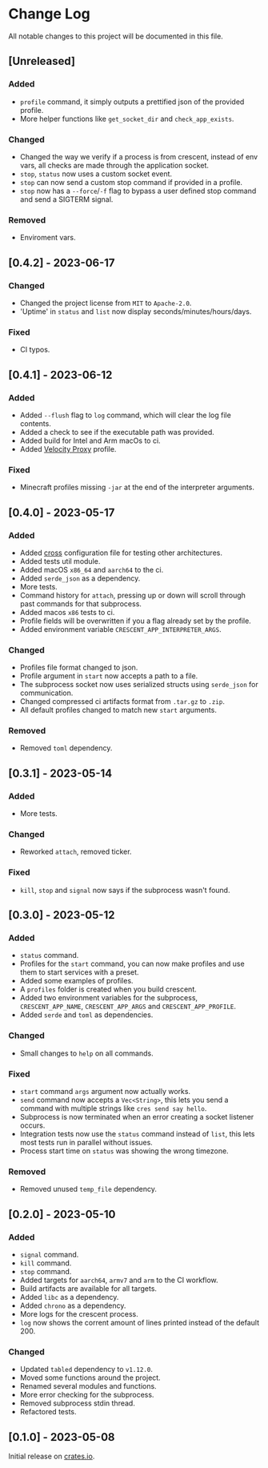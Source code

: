 # Change Log

All notable changes to this project will be documented in this file.

## [Unreleased]

### Added

-   `profile` command, it simply outputs a prettified json of the provided profile.
-   More helper functions like `get_socket_dir` and `check_app_exists`.

### Changed

-   Changed the way we verify if a process is from crescent, instead of env vars, all checks are made through the application socket.
-   `stop`, `status` now uses a custom socket event.
-   `stop` can now send a custom stop command if provided in a profile.
-   `stop` now has a `--force`/`-f` flag to bypass a user defined stop command and send a SIGTERM signal.

### Removed

-   Enviroment vars.

## [0.4.2] - 2023-06-17

### Changed

-   Changed the project license from `MIT` to `Apache-2.0`.
-   'Uptime' in `status` and `list` now display seconds/minutes/hours/days.

### Fixed

-   CI typos.

## [0.4.1] - 2023-06-12

### Added

-   Added `--flush` flag to `log` command, which will clear the log file contents.
-   Added a check to see if the executable path was provided.
-   Added build for Intel and Arm macOs to ci.
-   Added [Velocity Proxy](https://github.com/PaperMC/Velocity) profile.

### Fixed

-   Minecraft profiles missing `-jar` at the end of the interpreter arguments.

## [0.4.0] - 2023-05-17

### Added

-   Added [cross](https://github.com/cross-rs/cross) configuration file for testing other architectures.
-   Added tests util module.
-   Added macOS `x86_64` and `aarch64` to the ci.
-   Added `serde_json` as a dependency.
-   More tests.
-   Command history for `attach`, pressing up or down will scroll through past commands for that subprocess.
-   Added macos `x86` tests to ci.
-   Profile fields will be overwritten if you a flag already set by the profile.
-   Added environment variable `CRESCENT_APP_INTERPRETER_ARGS`.

### Changed

-   Profiles file format changed to json.
-   Profile argument in `start` now accepts a path to a file.
-   The subprocess socket now uses serialized structs using `serde_json` for communication.
-   Changed compressed ci artifacts format from `.tar.gz` to `.zip`.
-   All default profiles changed to match new `start` arguments.

### Removed

-   Removed `toml` dependency.

## [0.3.1] - 2023-05-14

### Added

-   More tests.

### Changed

-   Reworked `attach`, removed ticker.

### Fixed

-   `kill`, `stop` and `signal` now says if the subprocess wasn't found.

## [0.3.0] - 2023-05-12

### Added

-   `status` command.
-   Profiles for the `start` command, you can now make profiles and use them to start services with a preset.
-   Added some examples of profiles.
-   A `profiles` folder is created when you build crescent.
-   Added two environment variables for the subprocess, `CRESCENT_APP_NAME`, `CRESCENT_APP_ARGS` and `CRESCENT_APP_PROFILE`.
-   Added `serde` and `toml` as dependencies.

### Changed

-   Small changes to `help` on all commands.

### Fixed

-   `start` command `args` argument now actually works.
-   `send` command now accepts a `Vec<String>`, this lets you send a command with multiple strings like `cres send say hello`.
-   Subprocess is now terminated when an error creating a socket listener occurs.
-   Integration tests now use the `status` command instead of `list`, this lets most tests run in parallel without issues.
-   Process start time on `status` was showing the wrong timezone.

### Removed

-   Removed unused `temp_file` dependency.

## [0.2.0] - 2023-05-10

### Added

-   `signal` command.
-   `kill` command.
-   `stop` command.
-   Added targets for `aarch64`, `armv7` and `arm` to the CI workflow.
-   Build artifacts are available for all targets.
-   Added `libc` as a dependency.
-   Added `chrono` as a dependency.
-   More logs for the crescent process.
-   `log` now shows the corrent amount of lines printed instead of the default 200.

### Changed

-   Updated `tabled` dependency to `v1.12.0`.
-   Moved some functions around the project.
-   Renamed several modules and functions.
-   More error checking for the subprocess.
-   Removed subprocess stdin thread.
-   Refactored tests.

## [0.1.0] - 2023-05-08

Initial release on [crates.io](https://crates.io/crates/crescent-cli).
